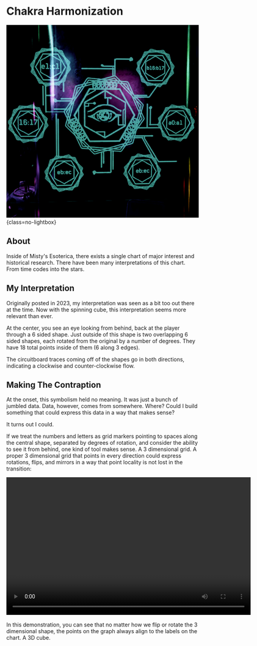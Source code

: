 # Chakra Harmonization

![Chakra Harmonization](assets/chakra-header.png){class=no-lightbox}

## About

Inside of Misty's Esoterica, there exists a single chart of major interest and
historical research. There have been many interpretations of this chart. From
time codes into the stars.

## My Interpretation

Originally posted in 2023, my interpretation was seen as a bit too out there at
the time. Now with the spinning cube, this interpretation seems more relevant
than ever.

At the center, you see an eye looking from behind, back at the player through a
6 sided shape. Just outside of this shape is two overlapping 6 sided shapes,
each rotated from the original by a number of degrees. They have 18 total
points inside of them (6 along 3 edges).

The circuitboard traces coming off of the shapes go in both directions,
indicating a clockwise and counter-clockwise flow.

## Making The Contraption

At the onset, this symbolism held no meaning. It was just a bunch of jumbled
data. Data, however, comes from somewhere. Where? Could I build something that
could express this data in a way that makes sense?

It turns out I could.

If we treat the numbers and letters as grid markers pointing to spaces along
the central shape, separated by degrees of rotation, and consider the ability
to see it from behind, one kind of tool makes sense. A 3 dimensional grid. A
proper 3 dimensional grid that points in every direction could express rotations,
flips, and mirrors in a way that point locality is not lost in the transition:

<video controls width="640" height="360">
  <source src="/Research/Around%20The%20City/assets/chakra.webm" type="video/webm">
  Your browser does not support the video tag.
</video>

In this demonstration, you can see that no matter how we flip or rotate the 3
dimensional shape, the points on the graph always align to the labels on the
chart. A 3D cube.
